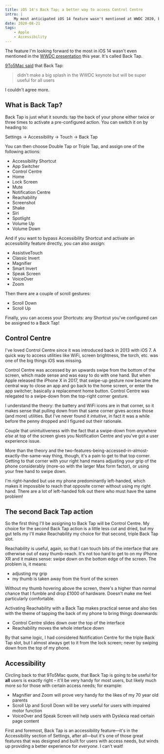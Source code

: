 ```yaml
---
title: iOS 14's Back Tap; a better way to access Control Centre
intro: |
    My most anticipated iOS 14 feature wasn't mentioned at WWDC 2020, but will sort my biggest issue with iPhones X and above: Control Centre access.
date: 2020-08-21
tags:
    - Apple
    - Accessibility
---
```


The feature I'm looking forward to the most in iOS 14 wasn't even mentioned in the [WWDC presentation](http://localhost:3000/blog/wwdc-2020-roundup#ios-14) this year. It's called Back Tap.

[9To5Mac said](https://9to5mac.com/2020/06/24/how-to-use-iphone-back-tap-controls-ios-14/
) that  Back Tap:

> didn’t make a big splash in the WWDC keynote but will be super useful for all users

I couldn't agree more.


## What is Back Tap?

Back Tap is just what it sounds: tap the back of your phone either twice or three times to activate a pre-configured action. You can switch it on by heading to:

Settings → Accessibility → Touch → Back Tap

You can then choose Double Tap or Triple Tap, and assign one of the following actions:

- Accessibility Shortcut
- App Switcher
- Control Centre
- Home
- Lock Screen
- Mute
- Notification Centre
- Reachability
- Screenshot
- Shake
- Siri
- Spotlight
- Volume Up
- Volume Down

And if you want to bypass Accessibility Shortcut and activate an accessibility feature directly, you can also assign:

- AssistiveTouch
- Classic Invert
- Magnifier
- Smart Invert
- Speak Screen
- VoiceOver
- Zoom

Then there are a couple of scroll gestures:

- Scroll Down
- Scroll Up

Finally, you can access your Shortcuts: any Shortcut you've configured can be assigned to a Back Tap!


## Control Centre

I've loved Control Centre since it was introduced back in 2013 with iOS 7. A quick way to access utilities like WiFi, screen brightness, the torch, etc. was one of the big things iOS was missing.

Control Centre was accessed by an upwards swipe from the bottom of the screen, which made sense and was easy to do with one hand. But when Apple released the iPhone X in 2017, that swipe-up gesture now became the central way to close an app and go back to the home screen, or enter the app switcher; basically a replacement home button. Control Centre was relegated to a swipe-down from the top-right corner gesture.

I understand the theory: the battery and WiFi icons are in that corner, so it makes sense that pulling down from that same corner gives access those (and more) utilities. But I've never found it *intuitive*, in fact it was a while before the penny dropped and I figured out their rationale.

Couple that unintuitiveness with the fact that a swipe-down from *anywhere else* at top of the screen gives you Notification Centre and you've got a user experience issue.

More than the theory and the two-features-being-accessed-in-almost-exactly-the-same-way thing, though, it's a pain to get to that top corner. Getting to that corner with your right hand means adjusting your grip of the phone considerably (more-so with the larger Max form factor), or using your free hand to swipe down.

I'm right-handed but use my phone predominantly left-handed, which makes it impossible to reach that opposite corner without using my right hand. There are a lot of left-handed folk out there who must have the same problem!


## The second Back Tap action

So the first thing I'll be assigning to Back Tap will be Control Centre. My choice for the second Back Tap action is a little less cut and dried, but my gut tells my I'll make Reachability my choice for that second, triple Back Tap slot.

Reachability is useful, again, so that I can touch bits of the interface that are otherwise out of easy thumb-reach. It's not too hard to get to on my iPhone XR and it makes sense: swipe down on the bottom edge of the screen. The problem is, it means:

- adjusting my grip
- my thumb is taken away from the front of the screen

Without my thumb hovering above the screen, there's a higher than normal chance that I fumble and drop £1000 of hardware. Doesn't make me feel particularly comfortable.

Activating Reachability with a Back Tap makes practical sense and also ties with the theme of tapping the back of my phone to bring things downwards:

- Control Centre slides down over the top of the interface
- Reachability moves the whole interface down

By that same logic, I had considered Notification Centre for the triple Back Tap slot, but I almost always get to it from the lock screen; never by swiping down from the top of my phone.


## Accessibility

Circling back to that 9To5Mac quote, that Back Tap is going to be useful for **all** users is exactly right – it'll be very handy for most users, but likely much more so for those with certain access needs; for example:

- Magnifier and Zoom will prove very handy for the likes of my 70 year old parents
- Scroll Up and Scroll Down will be very useful for users with impaired motor function
- VoiceOver and Speak Screen will help users with Dyslexia read certain page content

First and foremost, Back Tap is an accessibility feature—it's in the Accessibility section of Settings, after all—but it's one of those great features that was designed and built for users with access needs, but winds up providing a better experience for *everyone*. I can't wait!
